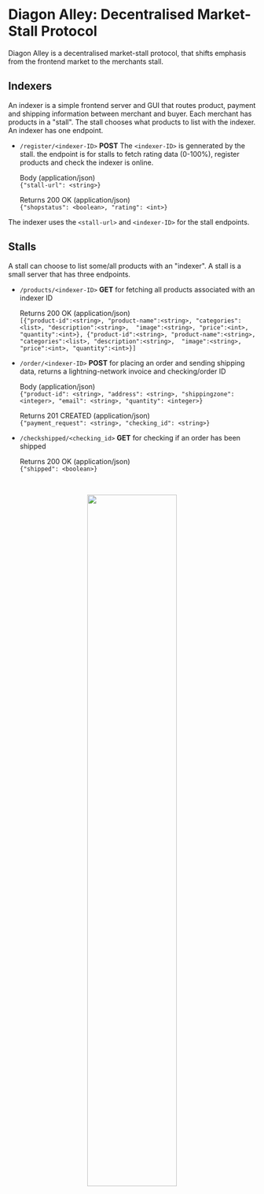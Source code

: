 # Diagon Alley: Decentralised Market-Stall Protocol
Diagon Alley is a decentralised market-stall protocol, that shifts emphasis from the frontend market to the merchants stall.

## Indexers
An indexer is a simple frontend server and GUI that routes product, payment and shipping information between merchant and buyer. Each merchant has products in a "stall". The stall chooses what products to list with the indexer. An indexer has one endpoint.  

* `/register/<indexer-ID>` **POST** The `<indexer-ID>` is gennerated by the stall. the endpoint is for stalls to fetch rating data (0-100%), register products and check the indexer is online. 

  Body (application/json)<br/>
  ```{"stall-url": <string>}```
  
  Returns 200 OK (application/json)<br/>
  ```{"shopstatus": <boolean>, "rating": <int>}```
  
The indexer uses the `<stall-url>` and `<indexer-ID>` for the stall endpoints.

## Stalls
A stall can choose to list some/all products with an "indexer". A stall is a small server that has three endpoints.

* `/products/<indexer-ID>` **GET** for fetching all products associated with an indexer ID
  
  Returns 200 OK (application/json)<br/>
  ```[{"product-id":<string>, "product-name":<string>, "categories":<list>, "description":<string>,  "image":<string>, "price":<int>, "quantity":<int>}, {"product-id":<string>, "product-name":<string>, "categories":<list>, "description":<string>,  "image":<string>, "price":<int>, "quantity":<int>}]```


* `/order/<indexer-ID>` **POST** for placing an order and sending shipping data, returns a lightning-network invoice and checking/order ID

  Body (application/json)<br/>
  ```{"product-id": <string>, "address": <string>, "shippingzone": <integer>, "email": <string>, "quantity": <integer>}```
  
  Returns 201 CREATED (application/json)<br/>
  ```{"payment_request": <string>, "checking_id": <string>}```
  
* `/checkshipped/<checking_id>` **GET** for checking if an order has been shipped

  Returns 200 OK (application/json)<br/>
  ```{"shipped": <boolean>}```
 <br/>
<p align="center">
  <img src="https://i.imgur.com/SuoAxtp.png" width="60%">
</p>




